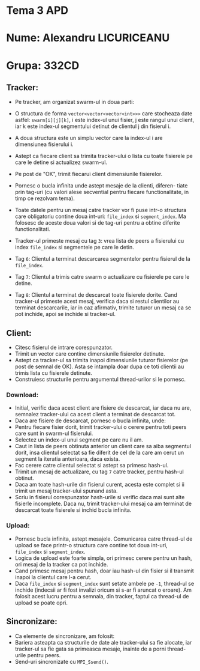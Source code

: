 # Tema 3 APD

# Nume: Alexandru LICURICEANU
# Grupa: 332CD

## Tracker:

- Pe tracker, am organizat swarm-ul in doua parti:
- O structura de forma `vector<vector<vector<int>>>` care stocheaza
date astfel: `swarm[i][j][k]`, i este index-ul unui fisier, j este
rangul unui client, iar k este index-ul segmentului detinut de
clientul j din fisierul i.
- A doua structura este un simplu vector care la index-ul i are
dimensiunea fisierului i.

- Astept ca fiecare client sa trimita tracker-ului o lista cu toate
fisierele pe care le detine si actualizez swarm-ul.
- Pe post de "OK", trimit fiecarui client dimensiunile fisierelor.
- Pornesc o bucla infinita unde astept mesaje de la clienti, diferen-
tiate prin tag-uri (cu valori alese secvential pentru fiecare
functionalitate, in timp ce rezolvam tema).

- Toate datele pentru un mesaj catre tracker vor fi puse intr-o
structura care obligatoriu contine doua int-uri: `file_index` si
`segment_index`. Ma folosesc de aceste doua valori si de tag-uri pentru
a obtine diferite functionalitati.

- Tracker-ul primeste mesaj cu tag `3`: vrea lista de peers a fisierului 
cu index `file_index` si segmentele pe care le detin.
- Tag `6`: Clientul a terminat descarcarea segmentelor pentru fisierul de
la `file_index`.
- Tag `7`: Clientul a trimis catre swarm o actualizare cu fisierele pe
care le detine.
- Tag `8`: Clientul a terminat de descarcat toate fisierele dorite. Cand
tracker-ul primeste acest mesaj, verifica daca si restul clientilor au
terminat descarcarile, iar in caz afirmativ, trimite tuturor un mesaj
ca se pot inchide, apoi se inchide si tracker-ul.


## Client:

- Citesc fisierul de intrare corespunzator.
- Trimit un vector care contine dimensiunile fisierelor detinute.
- Astept ca tracker-ul sa trimita inapoi dimensiunile tuturor fisierelor
(pe post de semnal de OK). Asta se intampla doar dupa ce toti clientii
au trimis lista cu fisierele detinute.
- Construiesc structurile pentru argumentul thread-urilor si le pornesc.

### Download:

- Initial, verific daca acest client are fisiere de descarcat, iar daca
nu are, semnalez tracker-ului ca acest client a terminat de descarcat tot.
- Daca are fisiere de descarcat, pornesc o bucla infinita, unde:
- Pentru fiecare fisier dorit, trimit tracker-ului o cerere pentru toti
peers care sunt in swarm-ul fisierului.
- Selectez un index-ul unui segment pe care nu il am.
- Caut in lista de peers obtinuta anterior un client care sa aiba segmentul
dorit, insa clientul selectat sa fie diferit de cel de la care am cerut un
segment la iteratia anterioara, daca exista.
- Fac cerere catre clientul selectat si astept sa primesc hash-ul.
- Trimit un mesaj de actualizare, cu tag `7` catre tracker, pentru hash-ul obtinut.
- Daca am toate hash-urile din fisierul curent, acesta este complet si ii
trimit un mesaj tracker-ului spunand asta.
- Scriu in fisierul corespunzator hash-urile si verific daca mai sunt alte
fisierle incomplete. Daca nu, trimit tracker-ului mesaj ca am terminat de
descarcat toate fisierele si inchid bucla infinita.

### Upload:

- Pornesc bucla infinita, astept mesajele. Comunicarea catre thread-ul de upload
se face printr-o structura care contine tot doua int-uri, `file_index` si
`segment_index`.
- Logica de upload este foarte simpla, ori primesc cerere pentru un hash, ori
mesaj de la tracker ca pot inchide.
- Cand primesc mesaj pentru hash, doar iau hash-ul din fisier si il transmit
inapoi la clientul care l-a cerut.
- Daca `file_index` si `segment_index` sunt setate ambele pe `-1`, thread-ul se
inchide (indecsii ar fi fost invalizi oricum si s-ar fi aruncat o eroare). Am
folosit acest lucru pentru a semnala, din tracker, faptul ca thread-ul de 
upload se poate opri.

## Sincronizare:

- Ca elemente de sincronizare, am folosit:
- Bariera asteapta ca structurile de date ale tracker-ului sa fie alocate,
iar tracker-ul sa fie gata sa primeasca mesaje, inainte de a porni thread-urile
pentru peers.
- Send-uri sincronizate cu `MPI_Ssend()`.
